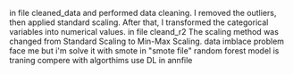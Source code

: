 in file cleaned_data and performed data cleaning. I removed the outliers, then applied standard scaling. After that, I transformed the categorical variables into numerical values.
in file cleand_r2 The scaling method was changed from Standard Scaling to Min-Max Scaling.
data imblace problem face me but i'm solve it with smote in "smote file"
random forest model is traning 
compere with algorthims 
use DL in annfile









